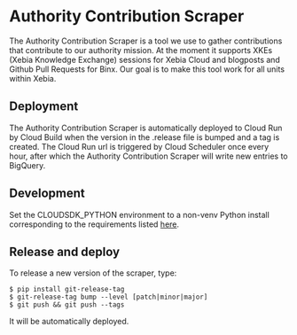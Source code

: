 # Authority Contribution Scraper

The Authority Contribution Scraper is a tool we use to gather contributions that contribute to our
authority mission. At the moment it supports XKEs (Xebia Knowledge Exchange) sessions for Xebia Cloud and
blogposts and Github Pull Requests for Binx. Our goal is to make this tool work for all units
within Xebia.

## Deployment
The Authority Contribution Scraper is automatically deployed to Cloud Run by Cloud Build when the version
in the .release file is bumped and a tag is created. The Cloud Run url is triggered by Cloud Scheduler once
every hour, after which the Authority Contribution Scraper will write new entries to BigQuery.



## Development
Set the CLOUDSDK_PYTHON environment to a non-venv Python install corresponding to the requirements listed
[here](https://cloud.google.com/sdk/docs/install).

## Release and deploy
To release a new version of the scraper, type:

```shell
$ pip install git-release-tag
$ git-release-tag bump --level [patch|minor|major]
$ git push && git push --tags
```

It will be automatically deployed.
